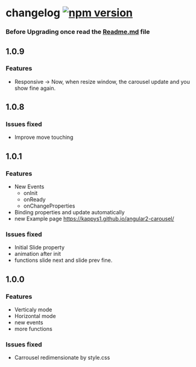 # changelog [![npm version](https://badge.fury.io/js/angular2-carousel.svg)](https://badge.fury.io/js/angular2-carousel)

### Before Upgrading once read the [Readme.md](https://github.com/kappys1/angular2-carousel/blob/master/README.md) file


## 1.0.9

### Features
* Responsive -> Now, when resize window, the carousel update and you show fine again.


## 1.0.8

### Issues fixed
* Improve move touching

## 1.0.1

### Features
* New Events
    * onInit
    * onReady
    * onChangeProperties  
* Binding properties and update automatically
* new Example page https://kappys1.github.io/angular2-carousel/

### Issues fixed
* Initial Slide property
* animation after init
* functions slide next and slide prev fine.
 

## 1.0.0

### Features
* Verticaly mode
* Horizontal mode
* new events
* more functions

### Issues fixed
* Carrousel redimensionate by style.css

